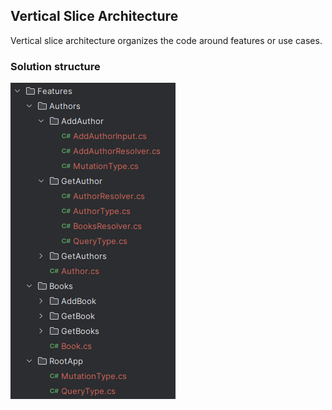 ## Vertical Slice Architecture
Vertical slice architecture organizes the code around features or use cases.
### Solution structure
![solution-structure.png](solution-structure.png)
